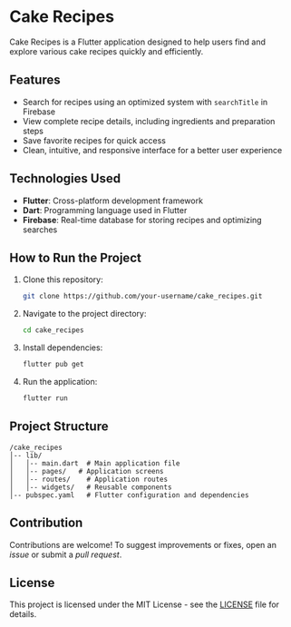 # Cake Recipes

Cake Recipes is a Flutter application designed to help users find and explore various cake recipes quickly and efficiently.

## Features

- Search for recipes using an optimized system with `searchTitle` in Firebase
- View complete recipe details, including ingredients and preparation steps
- Save favorite recipes for quick access
- Clean, intuitive, and responsive interface for a better user experience

## Technologies Used

- **Flutter**: Cross-platform development framework
- **Dart**: Programming language used in Flutter
- **Firebase**: Real-time database for storing recipes and optimizing searches

## How to Run the Project

1. Clone this repository:
   ```sh
   git clone https://github.com/your-username/cake_recipes.git
   ```
2. Navigate to the project directory:
   ```sh
   cd cake_recipes
   ```
3. Install dependencies:
   ```sh
   flutter pub get
   ```
4. Run the application:
   ```sh
   flutter run
   ```

## Project Structure

```
/cake_recipes
│-- lib/
│   │-- main.dart  # Main application file
│   │-- pages/   # Application screens
│   │-- routes/    # Application routes
│   │-- widgets/   # Reusable components
│-- pubspec.yaml   # Flutter configuration and dependencies
```

## Contribution

Contributions are welcome! To suggest improvements or fixes, open an *issue* or submit a *pull request*.

## License

This project is licensed under the MIT License - see the [LICENSE](LICENSE) file for details.

